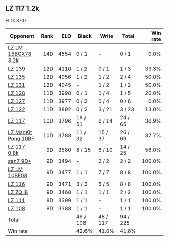 ## LZ 117 1.2k ##

ELO: 3707

Opponent | Rank | ELO | Black | Write | Total | Win rate
---------|-----:|----:|-------|-------|-------|-------:
[LZ LM 15BGX78 3.2k](LZ%20LM%2015BGX78%203.2k.md) | 14D | 4554 | 0 / 1 | - | 0 / 1 | 0.0%
[LZ 139](LZ%20139.md) | 12D | 4110 | 1 / 2 | 0 / 1 | 1 / 3 | 33.3%
[LZ 135](LZ%20135.md) | 12D | 4056 | 1 / 2 | 1 / 2 | 2 / 4 | 50.0%
[LZ 131](LZ%20131.md) | 12D | 4045 | - | 1 / 2 | 1 / 2 | 50.0%
[LZ 128](LZ%20128.md) | 11D | 3998 | 0 / 1 | 1 / 4 | 1 / 5 | 20.0%
[LZ 127](LZ%20127.md) | 11D | 3977 | 0 / 2 | 0 / 4 | 0 / 6 | 0.0%
[LZ 122](LZ%20122.md) | 11D | 3892 | 0 / 2 | 3 / 21 | 3 / 23 | 13.0%
[LZ 117](LZ%20117.md) | 10D | 3796 | 18 / 51 | 6 / 14 | 24 / 65 | 36.9%
[LZ ManKit Pong 10BF](LZ%20ManKit%20Pong%2010BF.md) | 10D | 3788 | 11 / 32 | 15 / 37 | 26 / 69 | 37.7%
[LZ 117 0.8k](LZ%20117%200.8k.md) | 9D | 3580 | 8 / 15 | 6 / 10 | 14 / 25 | 56.0%
[zen7 9D+](zen7%209D+.md) | 9D | 3494 | - | 2 / 2 | 2 / 2 | 100.0%
[LZ LM 10BE08](LZ%20LM%2010BE08.md) | 9D | 3477 | 1 / 1 | 7 / 7 | 8 / 8 | 100.0%
[LZ 116](LZ%20116.md) | 9D | 3471 | 3 / 3 | 5 / 5 | 8 / 8 | 100.0%
[LZ ZQ i8](LZ%20ZQ%20i8.md) | 9D | 3468 | 1 / 1 | 1 / 1 | 2 / 2 | 100.0%
[LZ 111](LZ%20111.md) | 8D | 3399 | 1 / 1 | - | 1 / 1 | 100.0%
[LZ 108](LZ%20108.md) | 8D | 3388 | 1 / 1 | - | 1 / 1 | 100.0%
Total | | | 46 / 108 | 48 / 117 | 94 / 225 | 
Win rate| | | 42.6% | 41.0% | 41.8% | 
